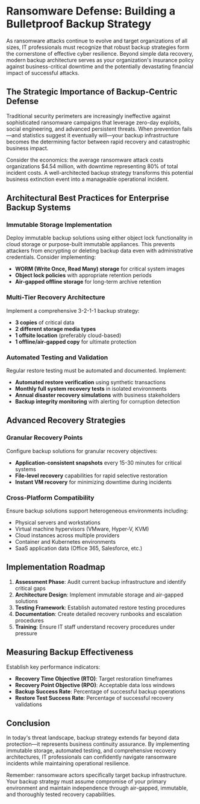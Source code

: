 # Ransomware Defense: Building a Bulletproof Backup Strategy

As ransomware attacks continue to evolve and target organizations of all sizes, IT professionals must recognize that robust backup strategies form the cornerstone of effective cyber resilience. Beyond simple data recovery, modern backup architecture serves as your organization's insurance policy against business-critical downtime and the potentially devastating financial impact of successful attacks.

## The Strategic Importance of Backup-Centric Defense

Traditional security perimeters are increasingly ineffective against sophisticated ransomware campaigns that leverage zero-day exploits, social engineering, and advanced persistent threats. When prevention fails—and statistics suggest it eventually will—your backup infrastructure becomes the determining factor between rapid recovery and catastrophic business impact.

Consider the economics: the average ransomware attack costs organizations $4.54 million, with downtime representing 80% of total incident costs. A well-architected backup strategy transforms this potential business extinction event into a manageable operational incident.

## Architectural Best Practices for Enterprise Backup Systems

### Immutable Storage Implementation

Deploy immutable backup solutions using either object lock functionality in cloud storage or purpose-built immutable appliances. This prevents attackers from encrypting or deleting backup data even with administrative credentials. Consider implementing:

- **WORM (Write Once, Read Many) storage** for critical system images
- **Object lock policies** with appropriate retention periods
- **Air-gapped offline storage** for long-term archive retention

### Multi-Tier Recovery Architecture

Implement a comprehensive 3-2-1-1 backup strategy:
- **3 copies** of critical data
- **2 different storage media types**
- **1 offsite location** (preferably cloud-based)
- **1 offline/air-gapped copy** for ultimate protection

### Automated Testing and Validation

Regular restore testing must be automated and documented. Implement:
- **Automated restore verification** using synthetic transactions
- **Monthly full system recovery tests** in isolated environments
- **Annual disaster recovery simulations** with business stakeholders
- **Backup integrity monitoring** with alerting for corruption detection

## Advanced Recovery Strategies

### Granular Recovery Points

Configure backup solutions for granular recovery objectives:
- **Application-consistent snapshots** every 15-30 minutes for critical systems
- **File-level recovery** capabilities for rapid selective restoration
- **Instant VM recovery** for minimizing downtime during incidents

### Cross-Platform Compatibility

Ensure backup solutions support heterogeneous environments including:
- Physical servers and workstations
- Virtual machine hypervisors (VMware, Hyper-V, KVM)
- Cloud instances across multiple providers
- Container and Kubernetes environments
- SaaS application data (Office 365, Salesforce, etc.)

## Implementation Roadmap

1. **Assessment Phase**: Audit current backup infrastructure and identify critical gaps
2. **Architecture Design**: Implement immutable storage and air-gapped solutions
3. **Testing Framework**: Establish automated restore testing procedures
4. **Documentation**: Create detailed recovery runbooks and escalation procedures
5. **Training**: Ensure IT staff understand recovery procedures under pressure

## Measuring Backup Effectiveness

Establish key performance indicators:
- **Recovery Time Objective (RTO)**: Target restoration timeframes
- **Recovery Point Objective (RPO)**: Acceptable data loss windows  
- **Backup Success Rate**: Percentage of successful backup operations
- **Restore Test Success Rate**: Percentage of successful recovery validations

## Conclusion

In today's threat landscape, backup strategy extends far beyond data protection—it represents business continuity assurance. By implementing immutable storage, automated testing, and comprehensive recovery architectures, IT professionals can confidently navigate ransomware incidents while maintaining operational resilience.

Remember: ransomware actors specifically target backup infrastructure. Your backup strategy must assume compromise of your primary environment and maintain independence through air-gapped, immutable, and thoroughly tested recovery capabilities.

<!---
orig: ransomware-backups.md
id: ransomware-backup-defense
idprev: endpoint-security-2025
date: 07-02-2025
author: Dzenis Zigo
title: Ransomware Defense: Building a Bulletproof Backup Strategy
description: Comprehensive guide to architecting enterprise backup strategies that provide robust defense against ransomware attacks and ensure business continuity.
thumbnail: /pics/thumbnails/t1.png
tags: ["security"]
timetoread: 6
score: ODc=
-->
